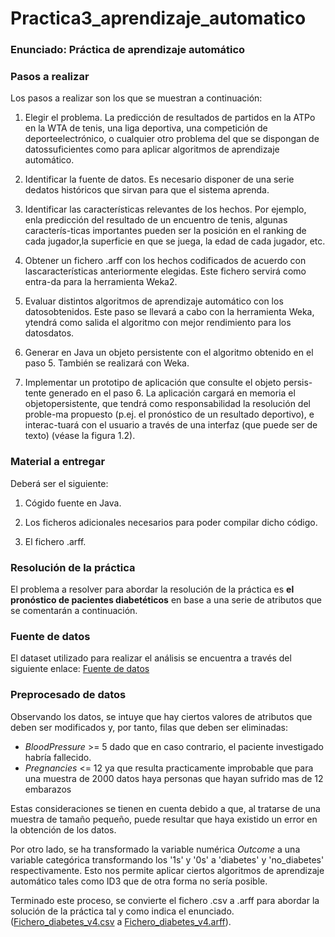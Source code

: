 # Practica3_aprendizaje_automatico

### Enunciado: Práctica de aprendizaje automático

### Pasos a realizar 
Los pasos a realizar son los que se muestran a continuación:
1. Elegir el problema. La predicción de resultados de partidos en la ATPo en la WTA de tenis, una liga deportiva, una competición de deporteelectrónico, o cualquier otro problema del que se dispongan de datossuficientes como para aplicar algoritmos de aprendizaje automático.
2. Identificar la fuente de datos. Es necesario disponer de una serie dedatos históricos que sirvan para que el sistema aprenda.
 
3. Identificar las características relevantes de los hechos. Por ejemplo, enla predicción del resultado de un encuentro de tenis, algunas caracterís-ticas importantes pueden ser la posición en el ranking de cada jugador,la superficie en que se juega, la edad de cada jugador, etc.

4. Obtener un fichero .arff con los hechos codificados de acuerdo con lascaracterísticas anteriormente elegidas. Este fichero servirá como entra-da para la herramienta Weka2.

5. Evaluar distintos algoritmos de aprendizaje automático con los datosobtenidos. Este paso se llevará a cabo con la herramienta Weka, ytendrá como salida el algoritmo con mejor rendimiento para los datosdatos.

6. Generar en Java un objeto persistente con el algoritmo obtenido en el paso 5. También se realizará con Weka.

7. Implementar un prototipo de aplicación que consulte el objeto persis-tente generado en el paso 6. La aplicación cargará en memoria el objetopersistente, que tendrá como responsabilidad la resolución del proble-ma propuesto (p.ej. el pronóstico de un resultado deportivo), e interac-tuará con el usuario a través de una interfaz (que puede ser de texto) (véase la figura 1.2).

### Material a entregar

Deberá ser el siguiente:

1. Cógido fuente en Java.

2. Los ficheros adicionales necesarios para poder compilar dicho código.

3. El fichero .arff.

### Resolución de la práctica

El problema a resolver para abordar la resolución de la práctica es **el pronóstico de pacientes diabetéticos** en base a una serie de atributos que se comentarán a continuación.

### Fuente de datos 

El dataset utilizado para realizar el análisis se encuentra a través del siguiente enlace: [Fuente de datos](https://www.kaggle.com/code/chirag9073/diabetes-using-deep-learning/notebook)

### Preprocesado de datos

Observando los datos, se intuye que hay ciertos valores de atributos que deben ser modificados y, por tanto, filas que deben ser eliminadas:
* _BloodPressure_ >= 5 dado que en caso contrario, el paciente investigado habría fallecido.
* _Pregnancies_ <= 12 ya que resulta practicamente improbable que para una muestra de 2000 datos haya personas que hayan sufrido mas de 12 embarazos

Estas consideraciones se tienen en cuenta debido a que, al tratarse de una muestra de tamaño pequeño, puede resultar que haya existido un error en la obtención de los datos. 

Por otro lado, se ha transformado la variable numérica _Outcome_ a una variable categórica transformando los '1s' y '0s' a 'diabetes' y 'no_diabetes' respectivamente. Esto nos permite aplicar ciertos algoritmos de aprendizaje automático tales como ID3 que de otra forma no sería posible.

Terminado este proceso, se convierte el fichero .csv a .arff para abordar la solución de la práctica tal y como indica el enunciado. (<u>Fichero_diabetes_v4.csv</u> a <u>Fichero_diabetes_v4.arff</u>).


